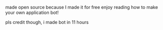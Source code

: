 made open source because I made it for free
enjoy reading how to make your own application bot!

pls credit though, i made bot in 11 hours
